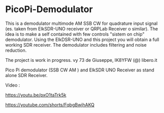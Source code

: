 # PicoPi-Demodulator
This is a demodulator multimode AM SSB CW for quadrature input signal (es. taken from ElkSDR-UNO receiver or QRPLab Receiver o similar). The idea is to make a self contained with few controls "sistem on chip" demodulator. Using the ElkDSR-UNO and this project you will obtain a full working SDR receiver. The demodulator includes filtering and noise reduction.

The project is work in progress.
vy 73 de Giuseppe, IK8YFW (@) libero.it



Pico Pi demodulator (SSB CW AM ) and ElkSDR UNO Receiver as stand alone SDR Receiver.

Video :

https://youtu.be/pxO1taTrk5k

https://youtube.com/shorts/FqbgBwjhAKQ
